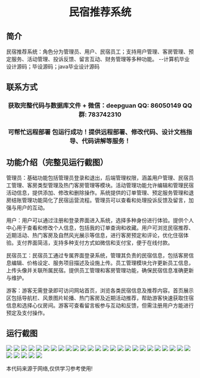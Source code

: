 <p><h1 align="center">民宿推荐系统</h1></p>

## 简介
民宿推荐系统：角色分为管理员、用户、民宿员工；支持用户管理、客房管理、预定服务、活动管理、投诉反馈、留言互动、财务管理等多种功能。    --计算机毕业设计源码；毕设源码；java毕业设计源码


## 联系方式
<p><h3 align="center">获取完整代码与数据库文件 + 微信：deepguan QQ: 86050149 QQ群: 783742310</h3></p>
<p><h3 align="center">可帮忙远程部署 包运行成功！提供远程部署、修改代码、设计文档指导、代码讲解等服务！</h3></p>

## 功能介绍（完整见运行截图）
管理员：基础功能包括管理员登录和退出，后端管理权限，涵盖用户管理、民宿员工管理、客房类型管理及热门客房管理等模块。活动管理功能允许编辑和管理民宿活动信息，提供添加、修改和删除操作。系统提供的订单管理、预定服务管理和退房结账管理功能简化了民宿运营流程。管理员可以查看和处理投诉反馈及留言，加强与用户的互动。

用户：用户可以通过注册和登录界面进入系统，选择多种身份进行体验。提供个人中心用于查看和修改个人信息，包括我的订单查询和收藏。用户可浏览民宿推荐、近期活动、热门客房及自然风光展示等信息，进行客房预定和评论，优化住宿体验。支付界面简洁，支持多种支付方式如微信和支付宝，便于在线付款。

民宿员工：民宿员工通过专属界面登录系统，管理其负责的民宿信息，包括客房信息编辑、价格设定、服务项目描述及设施上传。员工管理模块允许更新员工信息，上传头像并关联所属民宿。提供员工管理和客房管理功能，确保民宿信息准确更新与维护。

游客：游客无需登录即可访问网站首页，浏览各类民宿信息及推荐内容。首页展示区包括导航栏、风景图片轮播、热门客房及近期活动推荐，帮助游客快速获取住宿信息和选择心仪房间。游客可查看留言板参与互动和反馈，但需注册用户方能进行预定及支付操作。


## 运行截图
![](https://bs-1329754181.cos.ap-shanghai.myqcloud.com/ssm/minSuTuiJianXiTong/img/001.jpg)
![](https://bs-1329754181.cos.ap-shanghai.myqcloud.com/ssm/minSuTuiJianXiTong/img/002.jpg)
![](https://bs-1329754181.cos.ap-shanghai.myqcloud.com/ssm/minSuTuiJianXiTong/img/003.jpg)
![](https://bs-1329754181.cos.ap-shanghai.myqcloud.com/ssm/minSuTuiJianXiTong/img/004.jpg)
![](https://bs-1329754181.cos.ap-shanghai.myqcloud.com/ssm/minSuTuiJianXiTong/img/005.jpg)
![](https://bs-1329754181.cos.ap-shanghai.myqcloud.com/ssm/minSuTuiJianXiTong/img/006.jpg)
![](https://bs-1329754181.cos.ap-shanghai.myqcloud.com/ssm/minSuTuiJianXiTong/img/007.jpg)
![](https://bs-1329754181.cos.ap-shanghai.myqcloud.com/ssm/minSuTuiJianXiTong/img/008.jpg)
![](https://bs-1329754181.cos.ap-shanghai.myqcloud.com/ssm/minSuTuiJianXiTong/img/009.jpg)
![](https://bs-1329754181.cos.ap-shanghai.myqcloud.com/ssm/minSuTuiJianXiTong/img/010.jpg)
![](https://bs-1329754181.cos.ap-shanghai.myqcloud.com/ssm/minSuTuiJianXiTong/img/011.jpg)
![](https://bs-1329754181.cos.ap-shanghai.myqcloud.com/ssm/minSuTuiJianXiTong/img/012.jpg)
![](https://bs-1329754181.cos.ap-shanghai.myqcloud.com/ssm/minSuTuiJianXiTong/img/013.jpg)
![](https://bs-1329754181.cos.ap-shanghai.myqcloud.com/ssm/minSuTuiJianXiTong/img/014.jpg)
![](https://bs-1329754181.cos.ap-shanghai.myqcloud.com/ssm/minSuTuiJianXiTong/img/015.jpg)
![](https://bs-1329754181.cos.ap-shanghai.myqcloud.com/ssm/minSuTuiJianXiTong/img/016.jpg)
![](https://bs-1329754181.cos.ap-shanghai.myqcloud.com/ssm/minSuTuiJianXiTong/img/017.jpg)
![](https://bs-1329754181.cos.ap-shanghai.myqcloud.com/ssm/minSuTuiJianXiTong/img/018.jpg)
![](https://bs-1329754181.cos.ap-shanghai.myqcloud.com/ssm/minSuTuiJianXiTong/img/019.jpg)
![](https://bs-1329754181.cos.ap-shanghai.myqcloud.com/ssm/minSuTuiJianXiTong/img/020.jpg)
![](https://bs-1329754181.cos.ap-shanghai.myqcloud.com/ssm/minSuTuiJianXiTong/img/021.jpg)
![](https://bs-1329754181.cos.ap-shanghai.myqcloud.com/ssm/minSuTuiJianXiTong/img/022.jpg)
![](https://bs-1329754181.cos.ap-shanghai.myqcloud.com/ssm/minSuTuiJianXiTong/img/023.jpg)
![](https://bs-1329754181.cos.ap-shanghai.myqcloud.com/ssm/minSuTuiJianXiTong/img/024.jpg)
![](https://bs-1329754181.cos.ap-shanghai.myqcloud.com/ssm/minSuTuiJianXiTong/img/025.jpg)
![](https://bs-1329754181.cos.ap-shanghai.myqcloud.com/ssm/minSuTuiJianXiTong/img/026.jpg)
![](https://bs-1329754181.cos.ap-shanghai.myqcloud.com/ssm/minSuTuiJianXiTong/img/027.jpg)
![](https://bs-1329754181.cos.ap-shanghai.myqcloud.com/ssm/minSuTuiJianXiTong/img/028.jpg)
![](https://bs-1329754181.cos.ap-shanghai.myqcloud.com/ssm/minSuTuiJianXiTong/img/029.jpg)
![](https://bs-1329754181.cos.ap-shanghai.myqcloud.com/ssm/minSuTuiJianXiTong/img/030.jpg)

<p>本代码来源于网络,仅供学习参考使用!</p>
